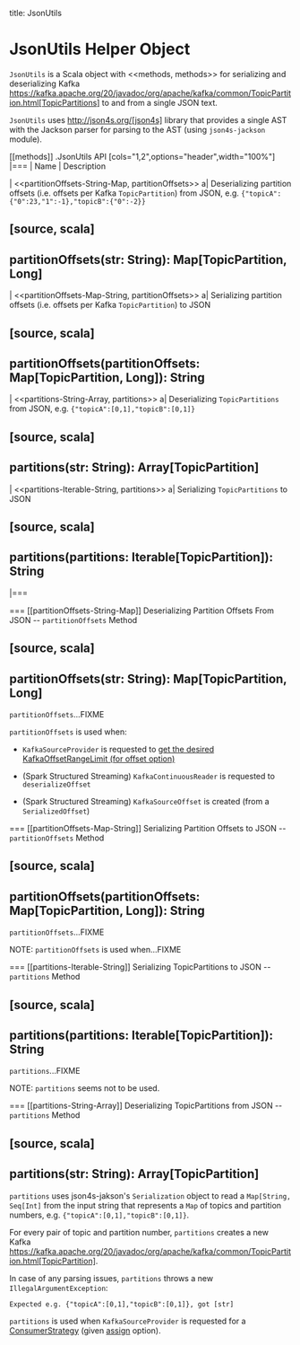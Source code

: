 title: JsonUtils

# JsonUtils Helper Object

`JsonUtils` is a Scala object with <<methods, methods>> for serializing and deserializing Kafka https://kafka.apache.org/20/javadoc/org/apache/kafka/common/TopicPartition.html[TopicPartitions] to and from a single JSON text.

`JsonUtils` uses http://json4s.org/[json4s] library that provides a single AST with the Jackson parser for parsing to the AST (using `json4s-jackson` module).

[[methods]]
.JsonUtils API
[cols="1,2",options="header",width="100%"]
|===
| Name
| Description

| <<partitionOffsets-String-Map, partitionOffsets>>
a| Deserializing partition offsets (i.e. offsets per Kafka `TopicPartition`) from JSON, e.g. `{"topicA":{"0":23,"1":-1},"topicB":{"0":-2}}`

[source, scala]
----
partitionOffsets(str: String): Map[TopicPartition, Long]
----

| <<partitionOffsets-Map-String, partitionOffsets>>
a| Serializing partition offsets (i.e. offsets per Kafka `TopicPartition`) to JSON

[source, scala]
----
partitionOffsets(partitionOffsets: Map[TopicPartition, Long]): String
----

| <<partitions-String-Array, partitions>>
a| Deserializing `TopicPartitions` from JSON, e.g. `{"topicA":[0,1],"topicB":[0,1]}`

[source, scala]
----
partitions(str: String): Array[TopicPartition]
----

| <<partitions-Iterable-String, partitions>>
a| Serializing `TopicPartitions` to JSON

[source, scala]
----
partitions(partitions: Iterable[TopicPartition]): String
----
|===

=== [[partitionOffsets-String-Map]] Deserializing Partition Offsets From JSON -- `partitionOffsets` Method

[source, scala]
----
partitionOffsets(str: String): Map[TopicPartition, Long]
----

`partitionOffsets`...FIXME

`partitionOffsets` is used when:

* `KafkaSourceProvider` is requested to [get the desired KafkaOffsetRangeLimit (for offset option)](KafkaSourceProvider.md#getKafkaOffsetRangeLimit)

* (Spark Structured Streaming) `KafkaContinuousReader` is requested to `deserializeOffset`

* (Spark Structured Streaming) `KafkaSourceOffset` is created (from a `SerializedOffset`)

=== [[partitionOffsets-Map-String]] Serializing Partition Offsets to JSON -- `partitionOffsets` Method

[source, scala]
----
partitionOffsets(partitionOffsets: Map[TopicPartition, Long]): String
----

`partitionOffsets`...FIXME

NOTE: `partitionOffsets` is used when...FIXME

=== [[partitions-Iterable-String]] Serializing TopicPartitions to JSON -- `partitions` Method

[source, scala]
----
partitions(partitions: Iterable[TopicPartition]): String
----

`partitions`...FIXME

NOTE: `partitions` seems not to be used.

=== [[partitions-String-Array]] Deserializing TopicPartitions from JSON -- `partitions` Method

[source, scala]
----
partitions(str: String): Array[TopicPartition]
----

`partitions` uses json4s-jakson's `Serialization` object to read a `Map[String, Seq[Int]` from the input string that represents a `Map` of topics and partition numbers, e.g. `{"topicA":[0,1],"topicB":[0,1]}`.

For every pair of topic and partition number, `partitions` creates a new Kafka https://kafka.apache.org/20/javadoc/org/apache/kafka/common/TopicPartition.html[TopicPartition].

In case of any parsing issues, `partitions` throws a new `IllegalArgumentException`:

```text
Expected e.g. {"topicA":[0,1],"topicB":[0,1]}, got [str]
```

`partitions` is used when `KafkaSourceProvider` is requested for a [ConsumerStrategy](KafkaSourceProvider.md#strategy) (given [assign](options.md#assign) option).
